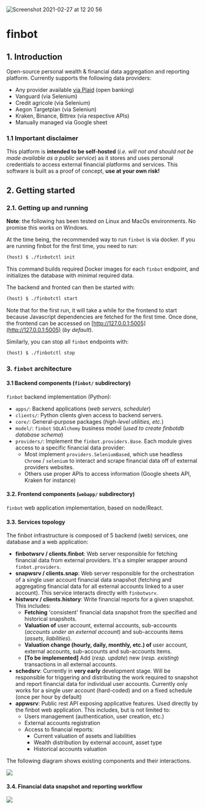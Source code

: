 ![Screenshot 2021-02-27 at 12 20 56](https://user-images.githubusercontent.com/4021545/109386980-6105f380-78f6-11eb-9e40-d6b9c6b3d51b.png)

# finbot

## 1. Introduction

Open-source personal wealth & financial data aggregation and reporting platform.
Currently supports the following data providers:

- Any provider available [via Plaid](https://plaid.com/uk/) (open banking)
- Vanguard (via Selenium)
- Credit agricole (via Selenium)
- Aegon Targetplan (via Seleniun)
- Kraken, Binance, Bittrex (via respective APIs)
- Manually managed via Google sheet

### 1.1 Important disclaimer

This platform is **intended to be self-hosted** (_i.e. will not and should
not be made available as a public service_) as it stores and uses personal 
credentials to access external financial platforms and services.
This software is built as a proof of concept, **use at your own risk!**

## 2. Getting started

### 2.1. Getting up and running

**Note**: the following has been tested on Linux and MacOs environments. No
promise this works on Windows.

At the time being, the recommended way to run `finbot` is via docker. If you
are running finbot for the first time, you need to run:

```bash
(host) $ ./finbotctl init
```

This command builds required Docker images for each `finbot` endpoint, and
initializes the database with minimal required data.

The backend and fronted can then be started with:

```bash
(host) $ ./finbotctl start
```

Note that for the first run, it will take a while for the frontend to start
because Javascript dependencies are fetched for the first time. Once done, the 
frontend can be accessed on [http://127.0.0.1:5005](http://127.0.0.1:5005) (_by 
default_).

Similarly, you can stop all `finbot` endpoints with:

```bash
(host) $ ./finbotctl stop
```

### 3. `finbot` architecture

#### 3.1 Backend components (`finbot/` subdirectory)

`finbot` backend implementation (Python):

- `apps/`: Backend applications (_web servers, scheduler_)
- `clients/`: Python clients given access to backend servers.
- `core/`: General-purpose packages (_high-level utilities, etc._)
- `model/`: `finbot` `SQLAlchemy` business model (_used to create finbotdb 
  database schema_)
- `providers/`: Implement the `finbot.providers.Base`. Each module gives access to
   a specific financial data provider:
   - Most implement `providers.SeleniumBased`, which use headless `Chrome` / 
   `selenium` to interact and scrape financial data off of external providers
   websites.
   - Others use proper APIs to access information (Google sheets API, Kraken for
   instance)

#### 3.2. Frontend components (`webapp/` subdirectory)

`finbot` web application implementation, based on node/React.

#### 3.3. Services topology

The finbot infrastructure is composed of 5 backend (web) services, one
database and a web application:

- **finbotwsrv / clients.finbot**: Web server responsible for fetching
financial data from external providers. It's a simpler wrapper around `finbot.providers`.
- **snapwsrv / clients.snap**: Web server responsible for the orchestration of
a single user account financial data snapshot (fetching and aggregating financial
data for all external accounts linked to a user account). This service interacts
directly with `finbotwsrv`.
- **histwsrv / clients.history**: Write financial reports for a given snapshot.
This includes:
  - **Fetching** 'consistent' financial data snapshot from the specified and 
    historical snapshots.
  - **Valuation of** user account, external accounts, sub-accounts (_accounts 
    under an external account_) and sub-accounts items (_assets, liabilities_).
  - **Valuation change (hourly, daily, monthly, etc.) of** user account, 
    external accounts, sub-accounts and sub-accounts items.
  - **[To be implemented]** Add (_resp. update_) new (_resp. existing_) 
    transactions in all external accounts.
- **schedsrv**: Currently in **very early** development stage. Will be 
  responsible for triggering and distributing the work required to snapshot and
  report financial data for individual user accounts. Currently only works for
  a single user account (hard-coded) and on a fixed schedule (once per hour by default)
- **appwsrv**: Public rest API exposing applicative features. Used directly by 
  the finbot web application. This includes, but is not limited to:
  - Users management (authentication, user creation, etc.)
  - External accounts registration
  - Access to financial reports:
    - Current valuation of assets and liabilities
    - Wealth distribution by external account, asset type
    - Historical accounts valuation

The following diagram shows existing components and their interactions.

![](./doc/out/topology.png)

#### 3.4. Financial data snapshot and reporting workflow

![](./doc/out/snapshot-reporting.png)
